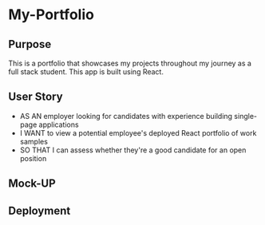 # My-Portfolio

## Purpose
This is a portfolio that showcases my projects throughout my journey as a full stack student. 
This app is built using React. 

## User Story

* AS AN employer looking for candidates with experience building single-page applications
* I WANT to view a potential employee's deployed React portfolio of work samples
* SO THAT I can assess whether they're a good candidate for an open position


## Mock-UP


## Deployment 
